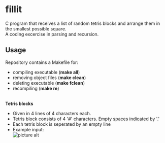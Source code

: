 # fillit
C program that receives a list of random tetris blocks and arrange them in the smallest possible square.<br />
A coding excercise in parsing and recursion.

## Usage
Repository contains a Makefile for:<br /> 
* compiling executable (**make all**)<br />
* removing object files (**make clean**)<br />
* deleting executable (**make fclean**)<br />
* recompiling (**make re**)<br /><br />

**Tetris blocks**<br />
* Given in 4 lines of 4 characters each. <br />
* Tetris block consists of 4 '#' characters. Empty spaces indicated by '.'<br />
* Each tetris block is seperated by an empty line<br />
* Example input:<br />
![picture alt](https://github.com/robkle/fillit.git/Fillit_example.png)
